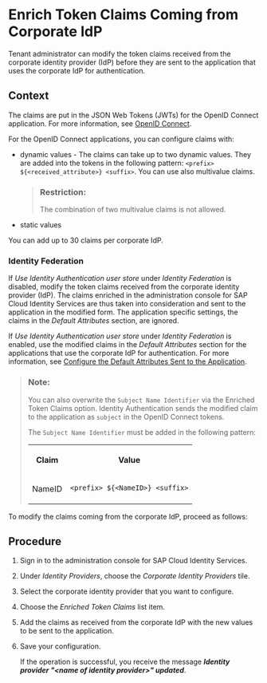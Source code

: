 <!-- loiof19e580088e74aaa96087f1def8972cd -->

# Enrich Token Claims Coming from Corporate IdP

Tenant administrator can modify the token claims received from the corporate identity provider \(IdP\) before they are sent to the application that uses the corporate IdP for authentication.



## Context

The claims are put in the JSON Web Tokens \(JWTs\) for the OpenID Connect application. For more information, see [OpenID Connect](openid-connect-a789c9c.md).

For the OpenID Connect applications, you can configure claims with:

-   dynamic values - The claims can take up to two dynamic values. They are added into the tokens in the following pattern: `<prefix> ${<received_attribute>} <suffix>`. You can use also multivalue claims.

    > ### Restriction:  
    > The combination of two multivalue claims is not allowed.

-   static values

You can add up to 30 claims per corporate IdP.



### Identity Federation

If *Use Identity Authentication user store* under *Identity Federation* is disabled, modify the token claims received from the corporate identity provider \(IdP\). The claims enriched in the administration console for SAP Cloud Identity Services are thus taken into consideration and sent to the application in the modified form. The application specific settings, the claims in the *Default Attributes* section, are ignored.

If *Use Identity Authentication user store* under *Identity Federation* is enabled, use the modified claims in the *Default Attributes* section for the applications that use the corporate IdP for authentication. For more information, see [Configure the Default Attributes Sent to the Application](configure-the-default-attributes-sent-to-the-application-a2f1e46.md).

> ### Note:  
> You can also overwrite the `Subject Name Identifier` via the Enriched Token Claims option. Identity Authentication sends the modified claim to the application as `subject` in the OpenID Connect tokens.
> 
> The `Subject Name Identifier` must be added in the following pattern:
> 
> 
> <table>
> <tr>
> <th valign="top">
> 
> Claim
> 
> 
> 
> </th>
> <th valign="top">
> 
> Value
> 
> 
> 
> </th>
> </tr>
> <tr>
> <td valign="top">
> 
> NameID
> 
> 
> 
> </td>
> <td valign="top">
> 
> `<prefix> ${<NameID>} <suffix>`
> 
> 
> 
> </td>
> </tr>
> </table>

To modify the claims coming from the corporate IdP, proceed as follows:



## Procedure

1.  Sign in to the administration console for SAP Cloud Identity Services.

2.  Under *Identity Providers*, choose the *Corporate Identity Providers* tile.

3.  Select the corporate identity provider that you want to configure.

4.  Choose the *Enriched Token Claims* list item.

5.  Add the claims as received from the corporate IdP with the new values to be sent to the application.

6.  Save your configuration.

    If the operation is successful, you receive the message ***Identity provider "<name of identity provider\>" updated***.


